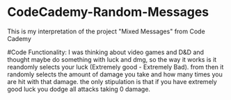 # CodeCademy-Random-Messages
This is my interpretation of the project "Mixed Messages" from Code Cademy

#Code Functionality: 
I was thinking about video games and D&D and thought maybe do something with luck and dmg, so the way it works is it reandomly selects your luck (Extremely good - Extremely Bad). from then it randomly selects the amount of damage you take and how many times you are hit with that damage. the only stipulation is that if you have extremely good luck you dodge all attacks taking 0 damage.
